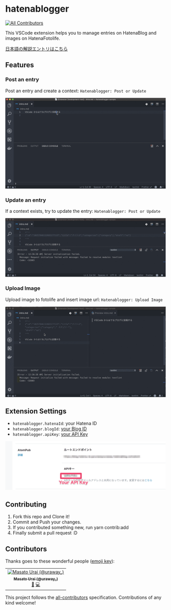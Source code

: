 # hatenablogger
[![All Contributors](https://img.shields.io/badge/all_contributors-1-orange.svg?style=flat-square)](#contributors)

This VSCode extension helps you to manage entries on HatenaBlog and images on HatenaFotolife.

[日本語の解説エントリはこちら](http://uraway.hatenablog.com/entry/2018/12/12/001545)

## Features

### Post an entry

Post an entry and create a context: `Hatenablogger: Post or Update`

![post-entry](./images/post-entry.gif)

### Update an entry

If a context exists, try to update the entry: `Hatenablogger: Post or Update`

![update-entry](./images/update-entry.gif)

### Upload Image

Upload image to fotolife and insert image url: `Hatenablogger: Upload Image`

![upload-image](./images/upload-image.gif)

## Extension Settings

- `hatenablogger.hatenaId`: your Hatena ID
- `hatenablogger.blogId`: [your Blog ID](http://blog.hatena.ne.jp/my/config)
- `hatenablogger.apiKey`: [your API Key](http://blog.hatena.ne.jp/my/config/detail)

![](./images/api-key.png)

## Contributing

1. Fork this repo and Clone it!
2. Commit and Push your changes.
3. If you contributed something new, run yarn contrib:add <your GitHub username>
4. Finally submit a pull request :D

## Contributors

Thanks goes to these wonderful people ([emoji key](https://allcontributors.org/docs/en/emoji-key)):

<!-- ALL-CONTRIBUTORS-LIST:START - Do not remove or modify this section -->
<!-- prettier-ignore -->
<table><tr><td align="center"><a href="http://uraway.hatenablog.com/"><img src="https://avatars3.githubusercontent.com/u/15242484?v=4" width="100px;" alt="Masato Urai (@uraway_)"/><br /><sub><b>Masato Urai (@uraway_)</b></sub></a><br /><a href="https://github.com/uraway/hatenablogger/commits?author=uraway" title="Documentation">📖</a> <a href="https://github.com/uraway/hatenablogger/commits?author=uraway" title="Code">💻</a></td></tr></table>

<!-- ALL-CONTRIBUTORS-LIST:END -->

This project follows the [all-contributors](https://github.com/all-contributors/all-contributors) specification. Contributions of any kind welcome!
